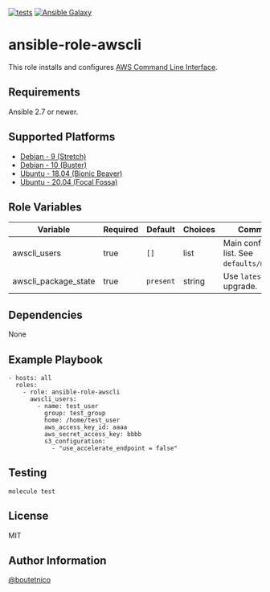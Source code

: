 [![tests](https://github.com/boutetnico/ansible-role-awscli/workflows/Test%20ansible%20role/badge.svg)](https://github.com/boutetnico/ansible-role-awscli/actions?query=workflow%3A%22Test+ansible+role%22)
[![Ansible Galaxy](https://img.shields.io/badge/galaxy-boutetnico.awscli-blue.svg)](https://galaxy.ansible.com/boutetnico/awscli)

ansible-role-awscli
===================

This role installs and configures [AWS Command Line Interface](https://aws.amazon.com/cli/).

Requirements
------------

Ansible 2.7 or newer.

Supported Platforms
-------------------

- [Debian - 9 (Stretch)](https://wiki.debian.org/DebianStretch)
- [Debian - 10 (Buster)](https://wiki.debian.org/DebianBuster)
- [Ubuntu - 18.04 (Bionic Beaver)](http://releases.ubuntu.com/18.04/)
- [Ubuntu - 20.04 (Focal Fossa)](http://releases.ubuntu.com/20.04/)

Role Variables
--------------

| Variable             | Required | Default       | Choices   | Comments                                          |
|----------------------|----------|---------------|-----------|---------------------------------------------------|
| awscli_users         | true     | `[]`          | list      | Main configuration list. See `defaults/main.yml`. |
| awscli_package_state | true     | `present`     | string    | Use `latest` to upgrade.                          |

Dependencies
------------

None

Example Playbook
----------------

    - hosts: all
      roles:
        - role: ansible-role-awscli
          awscli_users:
            - name: test_user
              group: test_group
              home: /home/test_user
              aws_access_key_id: aaaa
              aws_secret_access_key: bbbb
              s3_configuration:
                - "use_accelerate_endpoint = false"


Testing
-------

    molecule test

License
-------

MIT

Author Information
------------------

[@boutetnico](https://github.com/boutetnico)
